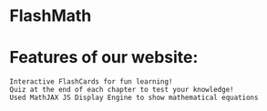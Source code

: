 # FlashMath

# Features of our website:
    Interactive FlashCards for fun learning!
    Quiz at the end of each chapter to test your knowledge!
    Used MathJAX JS Display Engine to show mathematical equations